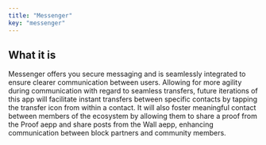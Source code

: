```yaml
---
title: "Messenger"
key: "messenger"
---
```


## What it is
Messenger offers you secure messaging and is seamlessly integrated to ensure clearer communication between users. Allowing for more agility during communication with regard to seamless transfers, future iterations of this app will facilitate instant transfers between specific contacts by tapping the transfer icon from within a contact. It will also foster meaningful contact between members of the ecosystem by allowing them to share a proof from the Proof aepp and share posts from the Wall aepp, enhancing communication between block partners and community members.
